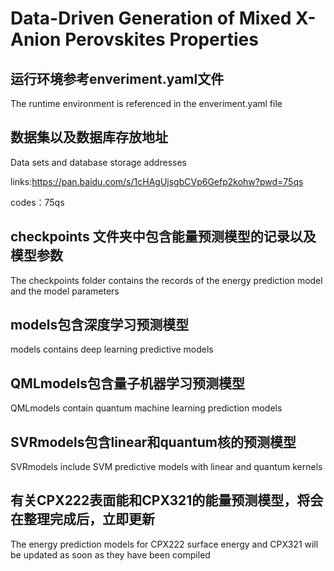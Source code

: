 # Data-Driven Generation of Mixed X-Anion Perovskites Properties 
## 运行环境参考enveriment.yaml文件
The runtime environment is referenced in the enveriment.yaml file
## 数据集以及数据库存放地址 
Data sets and database storage addresses

links:https://pan.baidu.com/s/1cHAgUjsgbCVp6Gefp2kohw?pwd=75qs

codes：75qs
## checkpoints 文件夹中包含能量预测模型的记录以及模型参数
The checkpoints folder contains the records of the energy prediction model and the model parameters

## models包含深度学习预测模型
models contains deep learning predictive models

## QMLmodels包含量子机器学习预测模型
QMLmodels contain quantum machine learning prediction models

## SVRmodels包含linear和quantum核的预测模型
SVRmodels include SVM predictive models with linear and quantum kernels

## 有关CPX222表面能和CPX321的能量预测模型，将会在整理完成后，立即更新
The energy prediction models for CPX222 surface energy and CPX321 will be updated as soon as they have been compiled
